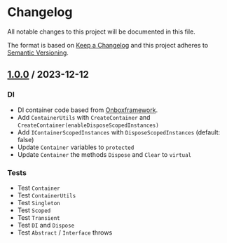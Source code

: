 # Changelog
All notable changes to this project will be documented in this file.

The format is based on [Keep a Changelog](http://keepachangelog.com/en/1.0.0/)
and this project adheres to [Semantic Versioning](http://semver.org/spec/v2.0.0.html).

## [1.0.0] / 2023-12-12
### DI
- DI container code based from [Onboxframework](https://github.com/engthiago/Onboxframework).
- Add `ContainerUtils` with `CreateContainer` and `CreateContainer(enableDisposeScopedInstances)`
- Add `IContainerScopedInstances` with `DisposeScopedInstances` (default: false)
- Update `Container` variables to `protected`
- Update `Container` the methods `Dispose` and `Clear` to `virtual`
### Tests
- Test `Container`
- Test `ContainerUtils`
- Test `Singleton`
- Test `Scoped`
- Test `Transient`
- Test `DI` and `Dispose`
- Test `Abstract` / `Interface` throws

[vNext]: ../../compare/1.0.0...HEAD
[1.0.0]: ../../compare/1.0.0
